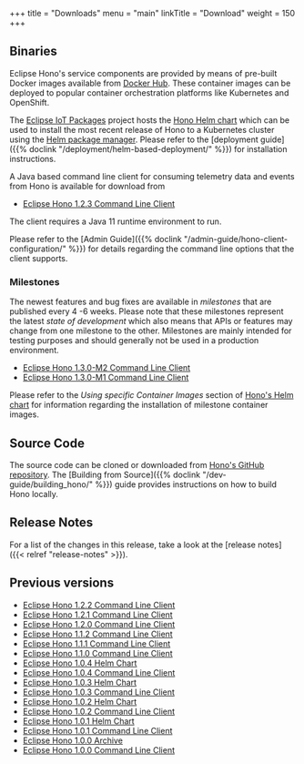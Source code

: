 +++
title = "Downloads"
menu = "main"
linkTitle = "Download"
weight = 150
+++

## Binaries

Eclipse Hono's service components are provided by means of pre-built Docker images available from
[Docker Hub](https://hub.docker.com/u/eclipse/). These container images can be deployed to popular
container orchestration platforms like Kubernetes and OpenShift.

The [Eclipse IoT Packages](https://www.eclipse.org/packages/) project hosts the
[Hono Helm chart](https://github.com/eclipse/packages/tree/master/charts/hono)
which can be used to install the most recent release of Hono to a Kubernetes cluster
using the [Helm package manager](https://helm.sh).
Please refer to the [deployment guide]({{% doclink "/deployment/helm-based-deployment/" %}})
for installation instructions.

A Java based command line client for consuming telemetry data and events from Hono is available for download from

* [Eclipse Hono 1.2.3 Command Line Client](https://www.eclipse.org/downloads/download.php?file=/hono/hono-cli-1.2.3-exec.jar)

The client requires a Java 11 runtime environment to run.

Please refer to the [Admin Guide]({{% doclink "/admin-guide/hono-client-configuration/" %}}) for details regarding the command
line options that the client supports.

### Milestones

The newest features and bug fixes are available in *milestones* that are published every 4 -6 weeks.
Please note that these milestones represent the latest *state of development* which also means that APIs or features may
change from one milestone to the other. Milestones are mainly intended for testing purposes and should generally not
be used in a production environment.

* [Eclipse Hono 1.3.0-M2 Command Line Client](https://www.eclipse.org/downloads/download.php?file=/hono/hono-cli-1.3.0-M2-exec.jar)
* [Eclipse Hono 1.3.0-M1 Command Line Client](https://www.eclipse.org/downloads/download.php?file=/hono/hono-cli-1.3.0-M1-exec.jar)

Please refer to the *Using specific Container Images* section of [Hono's Helm chart](https://github.com/eclipse/packages/tree/master/charts/hono)
for information regarding the installation of milestone container images.

## Source Code

The source code can be cloned or downloaded from [Hono's GitHub repository](https://github.com/eclipse/hono).
The [Building from Source]({{% doclink "/dev-guide/building_hono/" %}}) guide provides instructions on how to build Hono locally.

## Release Notes

For a list of the changes in this release, take a look at the [release notes]({{< relref "release-notes" >}}).

## Previous versions

* [Eclipse Hono 1.2.2 Command Line Client](https://www.eclipse.org/downloads/download.php?file=/hono/hono-cli-1.2.2-exec.jar)
* [Eclipse Hono 1.2.1 Command Line Client](https://www.eclipse.org/downloads/download.php?file=/hono/hono-cli-1.2.1-exec.jar)
* [Eclipse Hono 1.2.0 Command Line Client](https://www.eclipse.org/downloads/download.php?file=/hono/hono-cli-1.2.0-exec.jar)
* [Eclipse Hono 1.1.2 Command Line Client](https://www.eclipse.org/downloads/download.php?file=/hono/hono-cli-1.1.2-exec.jar)
* [Eclipse Hono 1.1.1 Command Line Client](https://www.eclipse.org/downloads/download.php?file=/hono/hono-cli-1.1.1-exec.jar)
* [Eclipse Hono 1.1.0 Command Line Client](https://www.eclipse.org/downloads/download.php?file=/hono/hono-cli-1.1.0-exec.jar)
* [Eclipse Hono 1.0.4 Helm Chart](https://www.eclipse.org/downloads/download.php?file=/hono/eclipse-hono-1.0.4-chart.tar.gz)
* [Eclipse Hono 1.0.4 Command Line Client](https://www.eclipse.org/downloads/download.php?file=/hono/hono-cli-1.0.4-exec.jar)
* [Eclipse Hono 1.0.3 Helm Chart](https://www.eclipse.org/downloads/download.php?file=/hono/eclipse-hono-1.0.3-chart.tar.gz)
* [Eclipse Hono 1.0.3 Command Line Client](https://www.eclipse.org/downloads/download.php?file=/hono/hono-cli-1.0.3-exec.jar)
* [Eclipse Hono 1.0.2 Helm Chart](https://www.eclipse.org/downloads/download.php?file=/hono/eclipse-hono-1.0.2-chart.tar.gz)
* [Eclipse Hono 1.0.2 Command Line Client](https://www.eclipse.org/downloads/download.php?file=/hono/hono-cli-1.0.2-exec.jar)
* [Eclipse Hono 1.0.1 Helm Chart](https://www.eclipse.org/downloads/download.php?file=/hono/eclipse-hono-1.0.1-chart.tar.gz)
* [Eclipse Hono 1.0.1 Command Line Client](https://www.eclipse.org/downloads/download.php?file=/hono/hono-cli-1.0.1-exec.jar)
* [Eclipse Hono 1.0.0 Archive](https://www.eclipse.org/downloads/download.php?file=/hono/eclipse-hono-1.0.0-chart.tar.gz)
* [Eclipse Hono 1.0.0 Command Line Client](https://www.eclipse.org/downloads/download.php?file=/hono/hono-cli-1.0.0-exec.jar)
